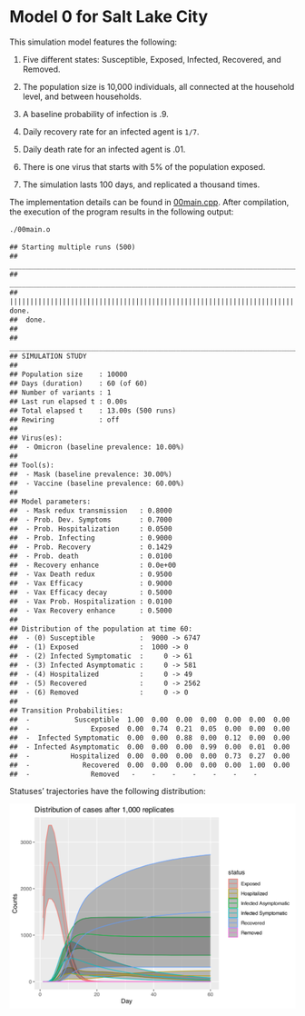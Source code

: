 
# Model 0 for Salt Lake City

This simulation model features the following:

1.  Five different states: Susceptible, Exposed, Infected, Recovered,
    and Removed.

2.  The population size is 10,000 individuals, all connected at the
    household level, and between households.

3.  A baseline probability of infection is .9.

4.  Daily recovery rate for an infected agent is `1/7`.

5.  Daily death rate for an infected agent is .01.

6.  There is one virus that starts with 5% of the population exposed.

7.  The simulation lasts 100 days, and replicated a thousand times.

The implementation details can be found in [00main.cpp](00main.cpp).
After compilation, the execution of the program results in the following
output:

``` bash
./00main.o
```

    ## Starting multiple runs (500)
    ## _________________________________________________________________________
    ## _________________________________________________________________________
    ## ||||||||||||||||||||||||||||||||||||||||||||||||||||||||||||||||||||||||| done.
    ##  done.
    ## 
    ## ________________________________________________________________________________
    ## SIMULATION STUDY
    ## 
    ## Population size    : 10000
    ## Days (duration)    : 60 (of 60)
    ## Number of variants : 1
    ## Last run elapsed t : 0.00s
    ## Total elapsed t    : 13.00s (500 runs)
    ## Rewiring           : off
    ## 
    ## Virus(es):
    ##  - Omicron (baseline prevalence: 10.00%)
    ## 
    ## Tool(s):
    ##  - Mask (baseline prevalence: 30.00%)
    ##  - Vaccine (baseline prevalence: 60.00%)
    ## 
    ## Model parameters:
    ##  - Mask redux transmission   : 0.8000
    ##  - Prob. Dev. Symptoms       : 0.7000
    ##  - Prob. Hospitalization     : 0.0500
    ##  - Prob. Infecting           : 0.9000
    ##  - Prob. Recovery            : 0.1429
    ##  - Prob. death               : 0.0100
    ##  - Recovery enhance          : 0.0e+00
    ##  - Vax Death redux           : 0.9500
    ##  - Vax Efficacy              : 0.9000
    ##  - Vax Efficacy decay        : 0.5000
    ##  - Vax Prob. Hospitalization : 0.0100
    ##  - Vax Recovery enhance      : 0.5000
    ## 
    ## Distribution of the population at time 60:
    ##  - (0) Susceptible           :  9000 -> 6747
    ##  - (1) Exposed               :  1000 -> 0
    ##  - (2) Infected Symptomatic  :     0 -> 61
    ##  - (3) Infected Asymptomatic :     0 -> 581
    ##  - (4) Hospitalized          :     0 -> 49
    ##  - (5) Recovered             :     0 -> 2562
    ##  - (6) Removed               :     0 -> 0
    ## 
    ## Transition Probabilities:
    ##  -           Susceptible  1.00  0.00  0.00  0.00  0.00  0.00  0.00
    ##  -               Exposed  0.00  0.74  0.21  0.05  0.00  0.00  0.00
    ##  -  Infected Symptomatic  0.00  0.00  0.88  0.00  0.12  0.00  0.00
    ##  - Infected Asymptomatic  0.00  0.00  0.00  0.99  0.00  0.01  0.00
    ##  -          Hospitalized  0.00  0.00  0.00  0.00  0.73  0.27  0.00
    ##  -             Recovered  0.00  0.00  0.00  0.00  0.00  1.00  0.00
    ##  -               Removed   -    -    -    -    -    -    -

Statuses’ trajectories have the following distribution:

![](README_files/figure-gfm/posterior-dist-1.svg)<!-- -->
